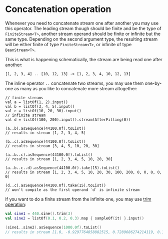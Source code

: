 Concatenation operation
=====

<!-- START doctoc generated TOC please keep comment here to allow auto update -->
<!-- DON'T EDIT THIS SECTION, INSTEAD RE-RUN doctoc TO UPDATE -->
<!-- END doctoc generated TOC please keep comment here to allow auto update -->

Whenever you need to concatenate stream one after another you may use this operator. The leading stream though should be finite and be the type of `FiniteStream<T>`, another stream operand should be finite or infinite but the same type. Depending on the second argument type, the resulting stream will be either finite of type `FiniteStream<T>`, or infinite of type `BeanStream<T>`. 

This is what is happening schematically, the stream are being read one after another:

```text
[1, 2, 3, 4] .. [10, 12, 13] -> [1, 2, 3, 4, 10, 12, 13] 
```

The inline operator `..` concatenate two streams, you may use them one-by-one as many as you like to concatenate more stream altogether:

```
// finite streams
val a = listOf(1, 2).input()
val b = listOf(3, 4, 5).input()
val c = listOf(10, 20, 30).input()
// infinite stream
val d = listOf(100, 200).input().stream(AfterFilling(0))

(a..b).asSequence(44100.0f).toList()
// results in stream [1, 2, 3, 4, 5]

(b..c).asSequence(44100.0f).toList()
// results in stream [3, 4, 5, 10, 20, 30]

(a..b..c).asSequence(44100.0f).toList()
// results in stream [1, 2, 3, 4, 5, 10, 20, 30]

(a..b..c..d).asSequence(44100.0f).take(15).toList()
// results in stream [1, 2, 3, 4, 5, 10, 20, 30, 100, 200, 0, 0, 0, 0, 0]

(d..c).asSequence(44100.0f).take(15).toList()
// won't compile as the first operand `d` is infinite stream 
```

If you want to do a finite stream from the infinite one, you may use [trim operation](trim-operation.md):

```kotlin
val sine1 = 440.sine().trim(3)
val sine2 = listOf(0.1, 0.2, 0.3).map { sampleOf(it) }.input()

(sine1..sine2).asSequence(1000.0f).toList()
// results in stream [1.0, -0.9297764858882515, 0.7289686274214119, 0.1, 0.2, 0.3]
```